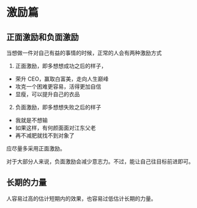 # 激励篇

## 正面激励和负面激励

当想做一件对自己有益的事情的时候，正常的人会有两种激励方式

1. 正面激励，即多想想成功之后的样子，
  - 荣升 CEO，赢取白富美，走向人生巅峰
  - 攻克一个困难更容易，活得更加自信
  - 显瘦，可以提升自己的衣品
2. 负面激励，即多想想失败之后的样子
  - 我就是不想输
  - 如果这样，有何颜面面对江东父老
  - 再不减肥就找不到对象了

应尽量多采用正面激励。

对于大部分人来说，负面激励会减少意志力。不过，能让自己往目标前进即可。


## 长期的力量

人容易过高的估计短期内的效果，也容易过低估计长期的力量。
